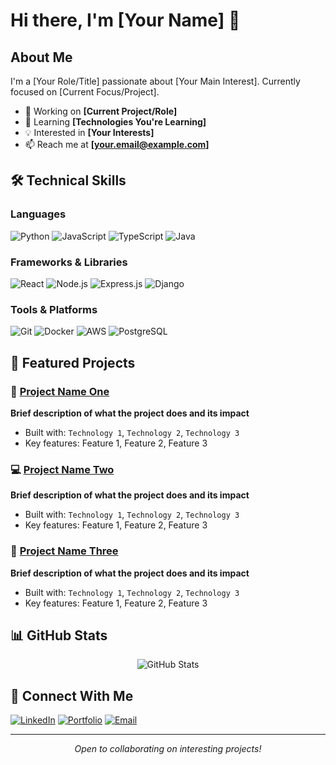 # Hi there, I'm [Your Name] 👋

## About Me

I'm a [Your Role/Title] passionate about [Your Main Interest]. Currently focused on [Current Focus/Project].

- 🔭 Working on **[Current Project/Role]**
- 🌱 Learning **[Technologies You're Learning]**
- 💡 Interested in **[Your Interests]**
- 📫 Reach me at **[your.email@example.com]**

## 🛠️ Technical Skills

### Languages
![Python](https://img.shields.io/badge/Python-3776AB?style=for-the-badge&logo=python&logoColor=white)
![JavaScript](https://img.shields.io/badge/JavaScript-F7DF1E?style=for-the-badge&logo=javascript&logoColor=black)
![TypeScript](https://img.shields.io/badge/TypeScript-007ACC?style=for-the-badge&logo=typescript&logoColor=white)
![Java](https://img.shields.io/badge/Java-ED8B00?style=for-the-badge&logo=openjdk&logoColor=white)

### Frameworks & Libraries
![React](https://img.shields.io/badge/React-20232A?style=for-the-badge&logo=react&logoColor=61DAFB)
![Node.js](https://img.shields.io/badge/Node.js-43853D?style=for-the-badge&logo=node.js&logoColor=white)
![Express.js](https://img.shields.io/badge/Express.js-404D59?style=for-the-badge)
![Django](https://img.shields.io/badge/Django-092E20?style=for-the-badge&logo=django&logoColor=white)

### Tools & Platforms
![Git](https://img.shields.io/badge/Git-F05033?style=for-the-badge&logo=git&logoColor=white)
![Docker](https://img.shields.io/badge/Docker-2496ED?style=for-the-badge&logo=docker&logoColor=white)
![AWS](https://img.shields.io/badge/AWS-232F3E?style=for-the-badge&logo=amazon-aws&logoColor=white)
![PostgreSQL](https://img.shields.io/badge/PostgreSQL-316192?style=for-the-badge&logo=postgresql&logoColor=white)

## 📌 Featured Projects

### 🚀 [Project Name One](https://github.com/yourusername/project1)
**Brief description of what the project does and its impact**
- Built with: `Technology 1`, `Technology 2`, `Technology 3`
- Key features: Feature 1, Feature 2, Feature 3

### 💻 [Project Name Two](https://github.com/yourusername/project2)
**Brief description of what the project does and its impact**
- Built with: `Technology 1`, `Technology 2`, `Technology 3`
- Key features: Feature 1, Feature 2, Feature 3

### 🔧 [Project Name Three](https://github.com/yourusername/project3)
**Brief description of what the project does and its impact**
- Built with: `Technology 1`, `Technology 2`, `Technology 3`
- Key features: Feature 1, Feature 2, Feature 3

## 📊 GitHub Stats

<p align="center">
  <img src="https://github-readme-stats.vercel.app/api?username=yourusername&show_icons=true&theme=default&hide_border=true" alt="GitHub Stats" />
</p>

## 🤝 Connect With Me

[![LinkedIn](https://img.shields.io/badge/LinkedIn-0077B5?style=for-the-badge&logo=linkedin&logoColor=white)](https://linkedin.com/in/yourprofile)
[![Portfolio](https://img.shields.io/badge/Portfolio-000000?style=for-the-badge&logo=About.me&logoColor=white)](https://yourportfolio.com)
[![Email](https://img.shields.io/badge/Email-D14836?style=for-the-badge&logo=gmail&logoColor=white)](mailto:your.email@example.com)

---

<p align="center">
  <i>Open to collaborating on interesting projects!</i>
</p>
